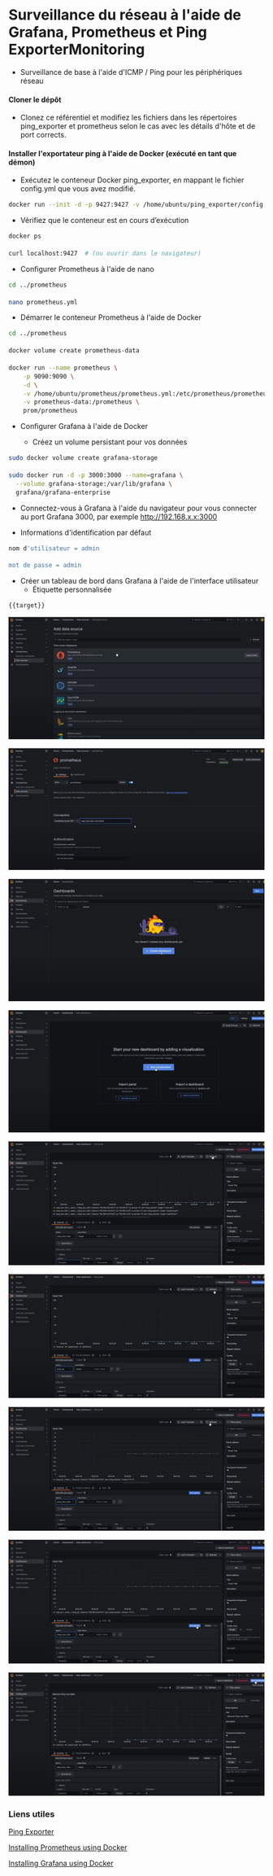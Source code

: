 # Surveillance du réseau à l'aide de Grafana, Prometheus et Ping ExporterMonitoring

- Surveillance de base à l'aide d'ICMP / Ping pour les périphériques réseau

#### Cloner le dépôt

- Clonez ce référentiel et modifiez les fichiers dans les répertoires ping_exporter et prometheus selon le cas avec les détails d'hôte et de port corrects.

#### Installer l'exportateur ping à l'aide de Docker (exécuté en tant que démon)

- Exécutez le conteneur Docker ping_exporter, en mappant le fichier config.yml que vous avez modifié.

```sh
docker run --init -d -p 9427:9427 -v /home/ubuntu/ping_exporter/config.yml:/config/config.yml --name ping_exporter czerwonk/ping_exporter
```

- Vérifiez que le conteneur est en cours d’exécution

```sh
docker ps

curl localhost:9427  # (ou ouvrir dans le navigateur)
```

- Configurer Prometheus à l'aide de nano

```sh
cd ../prometheus

nano prometheus.yml
```

- Démarrer le conteneur Prometheus à l'aide de Docker

```sh
cd ../prometheus

docker volume create prometheus-data

docker run --name prometheus \
    -p 9090:9090 \
    -d \
    -v /home/ubuntu/prometheus/prometheus.yml:/etc/prometheus/prometheus.yml \
    -v prometheus-data:/prometheus \
    prom/prometheus
```

- Configurer Grafana à l'aide de Docker

  - Créez un volume persistant pour vos données

```sh
sudo docker volume create grafana-storage

sudo docker run -d -p 3000:3000 --name=grafana \
  --volume grafana-storage:/var/lib/grafana \
  grafana/grafana-enterprise
```

- Connectez-vous à Grafana à l'aide du navigateur pour vous connecter au port Grafana 3000, par exemple http://192.168.x.x:3000

- Informations d'identification par défaut

```sh
nom d'utilisateur = admin

mot de passe = admin
```

- Créer un tableau de bord dans Grafana à l'aide de l'interface utilisateur
  - Étiquette personnalisée

```sh
{{target}}
```

![network](/Network-Prometheus-Grafana/Network/01.png)

![network](/Network-Prometheus-Grafana/Network/02.png)

![network](/Network-Prometheus-Grafana/Network/03.png)

![network](/Network-Prometheus-Grafana/Network/04.png)

![network](/Network-Prometheus-Grafana/Network/05.png)

![network](/Network-Prometheus-Grafana/Network/06.png)

![network](/Network-Prometheus-Grafana/Network/07.png)

![network](/Network-Prometheus-Grafana/Network/08.png)

![network](/Network-Prometheus-Grafana/Network/09.png)

### Liens utiles

[Ping Exporter](https://github.com/czerwonk/ping_exporter)

[Installing Prometheus using Docker](https://prometheus.io/docs/prometheus/latest/installation/#using-docker)

[Installing Grafana using Docker](https://grafana.com/docs/grafana/latest/setup-grafana/installation/docker/#run-grafana-docker-image)

